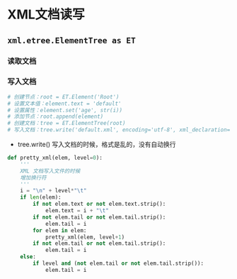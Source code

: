 # XML文档读写

## `xml.etree.ElementTree as ET`

### 读取文档



### 写入文档

```python
# 创建节点：root = ET.Element('Root')
# 设置文本值：element.text = 'default'
# 设置属性：element.set('age', str(i))
# 添加节点：root.append(element)
# 创建文档：tree = ET.ElementTree(root)
# 写入文档：tree.write('default.xml', encoding='utf-8', xml_declaration=True)
```









- tree.write() 写入文档的时候，格式是乱的，没有自动换行

```python
def pretty_xml(elem, level=0):
    '''
    XML 文档写入文件的时候
    增加换行符
    '''
    i = "\n" + level*"\t"
    if len(elem):
        if not elem.text or not elem.text.strip():
            elem.text = i + "\t"
        if not elem.tail or not elem.tail.strip():
            elem.tail = i
        for elem in elem:
            pretty_xml(elem, level+1)
        if not elem.tail or not elem.tail.strip():
            elem.tail = i
    else:
        if level and (not elem.tail or not elem.tail.strip()):
            elem.tail = i
```

